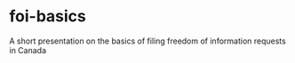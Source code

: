 # foi-basics
A short presentation on the basics of filing freedom of information requests in Canada

